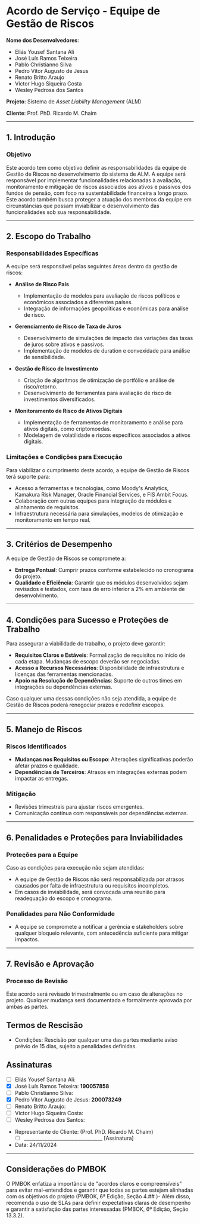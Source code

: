 # Acordo de Serviço - Equipe de Gestão de Riscos

**Nome dos Desenvolvedores**: 

- Eliás Yousef Santana Ali  
- José Luís Ramos Teixeira  
- Pablo Christianno Silva  
- Pedro Vitor Augusto de Jesus  
- Renato Britto Araujo  
- Victor Hugo Siqueira Costa  
- Wesley Pedrosa dos Santos  

**Projeto**: Sistema de *Asset Liability Management* (ALM)

**Cliente**: Prof. PhD. Ricardo M. Chaim

---

## 1. Introdução

### Objetivo  
Este acordo tem como objetivo definir as responsabilidades da equipe de Gestão de Riscos no desenvolvimento do sistema de ALM. A equipe será responsável por implementar funcionalidades relacionadas à avaliação, monitoramento e mitigação de riscos associados aos ativos e passivos dos fundos de pensão, com foco na sustentabilidade financeira a longo prazo. Este acordo também busca proteger a atuação dos membros da equipe em circunstâncias que possam inviabilizar o desenvolvimento das funcionalidades sob sua responsabilidade.

---

## 2. Escopo do Trabalho

### Responsabilidades Específicas  
A equipe será responsável pelas seguintes áreas dentro da gestão de riscos:

- **Análise de Risco País**  
  - Implementação de modelos para avaliação de riscos políticos e econômicos associados a diferentes países.
  - Integração de informações geopolíticas e econômicas para análise de risco.  

- **Gerenciamento de Risco de Taxa de Juros**  
  - Desenvolvimento de simulações de impacto das variações das taxas de juros sobre ativos e passivos.
  - Implementação de modelos de duration e convexidade para análise de sensibilidade.  

- **Gestão de Risco de Investimento**  
  - Criação de algoritmos de otimização de portfólio e análise de risco/retorno.
  - Desenvolvimento de ferramentas para avaliação de risco de investimentos diversificados.  

- **Monitoramento de Risco de Ativos Digitais**  
  - Implementação de ferramentas de monitoramento e análise para ativos digitais, como criptomoedas.
  - Modelagem de volatilidade e riscos específicos associados a ativos digitais.  

### Limitações e Condições para Execução  
Para viabilizar o cumprimento deste acordo, a equipe de Gestão de Riscos terá suporte para:  
- Acesso a ferramentas e tecnologias, como Moody's Analytics, Kamakura Risk Manager, Oracle Financial Services, e FIS Ambit Focus.  
- Colaboração com outras equipes para integração de módulos e alinhamento de requisitos.  
- Infraestrutura necessária para simulações, modelos de otimização e monitoramento em tempo real.

---

## 3. Critérios de Desempenho  

A equipe de Gestão de Riscos se compromete a:  

- **Entrega Pontual**: Cumprir prazos conforme estabelecido no cronograma do projeto.  
- **Qualidade e Eficiência**: Garantir que os módulos desenvolvidos sejam revisados e testados, com taxa de erro inferior a 2% em ambiente de desenvolvimento.  

---

## 4. Condições para Sucesso e Proteções de Trabalho  

Para assegurar a viabilidade do trabalho, o projeto deve garantir:  

- **Requisitos Claros e Estáveis**: Formalização de requisitos no início de cada etapa. Mudanças de escopo deverão ser negociadas.  
- **Acesso a Recursos Necessários**: Disponibilidade de infraestrutura e licenças das ferramentas mencionadas.  
- **Apoio na Resolução de Dependências**: Suporte de outros times em integrações ou dependências externas.  

Caso qualquer uma dessas condições não seja atendida, a equipe de Gestão de Riscos poderá renegociar prazos e redefinir escopos.  

---

## 5. Manejo de Riscos  

### Riscos Identificados  
- **Mudanças nos Requisitos ou Escopo**: Alterações significativas poderão afetar prazos e qualidade.  
- **Dependências de Terceiros**: Atrasos em integrações externas podem impactar as entregas.  

### Mitigação  
- Revisões trimestrais para ajustar riscos emergentes.  
- Comunicação contínua com responsáveis por dependências externas.  

---

## 6. Penalidades e Proteções para Inviabilidades  

### Proteções para a Equipe  
Caso as condições para execução não sejam atendidas:  
- A equipe de Gestão de Riscos não será responsabilizada por atrasos causados por falta de infraestrutura ou requisitos incompletos.  
- Em casos de inviabilidade, será convocada uma reunião para readequação do escopo e cronograma.  

### Penalidades para Não Conformidade  
- A equipe se compromete a notificar a gerência e stakeholders sobre qualquer bloqueio relevante, com antecedência suficiente para mitigar impactos.

---

## 7. Revisão e Aprovação  

### Processo de Revisão  
Este acordo será revisado trimestralmente ou em caso de alterações no projeto. Qualquer mudança será documentada e formalmente aprovada por ambas as partes.  

## Termos de Rescisão
- Condições: Rescisão por qualquer uma das partes mediante aviso prévio de 15 dias, sujeito a penalidades definidas.

## Assinaturas
- [ ] Eliás Yousef Santana Ali:  
- [x] José Luís Ramos Teixeira: **190057858**
- [ ] Pablo Christianno Silva: 
- [x] Pedro Vitor Augusto de Jesus: **200073249**
- [ ] Renato Britto Araujo:  
- [ ] Victor Hugo Siqueira Costa: 
- [ ] Wesley Pedrosa dos Santos:

- Representante do Cliente: (Prof. PhD. Ricardo M. Chaim)
    - [ ] _________________________________ [Assinatura]

- Data: 24/11/2024

--- 

## Considerações do PMBOK
O PMBOK enfatiza a importância de "acordos claros e compreensíveis" para evitar mal-entendidos e garantir que todas as partes estejam alinhadas com os objetivos do projeto (PMBOK, 6ª Edição, Seção 4.## )- Além disso, recomenda o uso de SLAs para definir expectativas claras de desempenho e garantir a satisfação das partes interessadas (PMBOK, 6ª Edição, Seção 13.3.2).